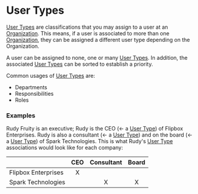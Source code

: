 # User Types

[User Types] are classifications that you may assign to a user at an [Organization].
This means, if a user is associated to more than one [Organization], they can be assigned a different user type depending on the Organization.

A user can be assigned to none, one or many [User Types].  In addition, the associated [User Types] can be sorted to establish a priority.

Common usages of [User Types] are:
* Departments
* Responsibilities
* Roles

### Examples
Rudy Fruity is an executive; Rudy is the CEO (<- a [User Type]) of Flipbox Enterprises.  Rudy is also a consultant (<- a [User Type]) and on the 
board (<- a [User Type]) of Spark Technologies.   This is what Rudy's [User Type] associations would look like for each company:

|                       | CEO           | Consultant    | Board
| --------------------- | :-----------: | :-----------: | :-----------: 
| Flipbox Enterprises   | X             |               |               
| Spark Technologies    |               | X             | X             

[Organization]: /objects/organization "Organization"
[User Types]: /objects/user-type "User Type"
[User Type]: /objects/user-type "User Type"
